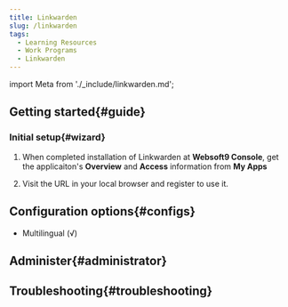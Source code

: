 ```yaml
---
title: Linkwarden
slug: /linkwarden
tags:
  - Learning Resources
  - Work Programs
  - Linkwarden
---
```


import Meta from './_include/linkwarden.md';

<Meta name="meta" />

## Getting started{#guide}

### Initial setup{#wizard}

1. When completed installation of Linkwarden at **Websoft9 Console**, get the applicaiton's **Overview** and **Access** information from **My Apps**  

2. Visit the URL in your local browser and register to use it.

## Configuration options{#configs}

- Multilingual (√)

## Administer{#administrator}

## Troubleshooting{#troubleshooting}